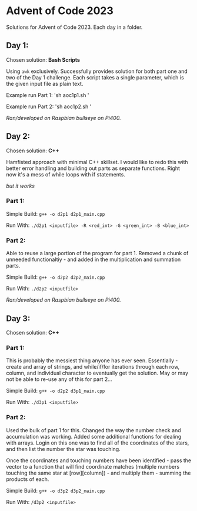 # Advent of Code 2023

Solutions for Advent of Code 2023. Each day in a folder.

## Day 1:
Chosen solution: **Bash Scripts**

Using `awk` exclusively. Successfully provides solution for both part one and two of the Day 1 challenge.
Each script takes a single parameter, which is the given input file as plain text. 

Example run Part 1: 'sh aoc1p1.sh <inputfile>'

Example run Part 2: 'sh aoc1p2.sh <inputfile>'

_Ran/developed on Raspbian bullseye on Pi400._

## Day 2:
Chosen solution: **C++**

Hamfisted approach with minimal C++ skillset. I would like to redo this with better error handling and
building out parts as separate functions. Right now it's a mess of while loops with if statements.

_but it works_

### Part 1:

Simple Build:
`g++ -o d2p1 d2p1_main.cpp`

Run With:
`./d2p1 <inputfile> -R <red_int> -G <green_int> -B <blue_int>`

### Part 2:

Able to reuse a large portion of the program for part 1. Removed a chunk of unneeded functionaltiy - and added in the multiplication and summation parts.

Simple Build:
`g++ -o d2p2 d2p2_main.cpp`

Run With:
`./d2p2 <inputfile>`

_Ran/developed on Raspbian bullseye on Pi400._

## Day 3:
Chosen solution: **C++**

### Part 1:

This is probably the messiest thing anyone has ever seen. Essentially - create and array of strings, and while/if/for iterations through each row, column, and individual character to eventually get the solution. May or may not be able to re-use any of this for part 2...

Simple Build:
`g++ -o d2p2 d3p1_main.cpp`

Run With:
`./d3p1 <inputfile>`

### Part 2:

Used the bulk of part 1 for this. Changed the way the number check and accumulation was working. Added some additional functions for dealing with arrays. Login on this one was to find all of the coordinates of the stars, and then list the number the star was touching. 

Once the coordinates and touching numbers have been identified - pass the vector to a function that will find coordinate matches (multiple numbers touching the same star at [row][column]) - and multiply them - summing the products of each.

Simple Build:
`g++ -o d3p2 d3p2_main.cpp`

Run With:
`/d3p2 <inputfile>`